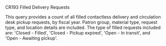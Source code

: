 CR193
Filled Delivery Requests

This query provides a count of all filled contactless delivery and circulation desk pickup requests, by fiscal year. Patron group, material type, request type, and location details are included. The type of filled requests included are: 'Closed - Filled', 'Closed - Pickup expired', 'Open - In transit', and 'Open - Awaiting pickup'. 
